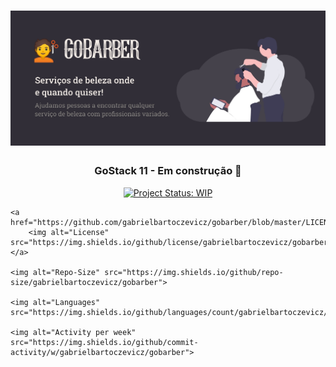 <h1 align="center">
    <img src="./.github/banner.jpg" title="GoStack 11" alt="GoStack 11" />
</h1>

<h3 align="center"> 
	GoStack 11 - Em construção 🚧
</h3>

<p align="center">
    <a href="https://www.repostatus.org/#wip">
        <img alt="Project Status: WIP" src="https://www.repostatus.org/badges/latest/wip.svg" />
    </a>

    <a href="https://github.com/gabrielbartoczevicz/gobarber/blob/master/LICENSE">
        <img alt="License" src="https://img.shields.io/github/license/gabrielbartoczevicz/gobarber">
    </a>

    <img alt="Repo-Size" src="https://img.shields.io/github/repo-size/gabrielbartoczevicz/gobarber">

    <img alt="Languages" src="https://img.shields.io/github/languages/count/gabrielbartoczevicz/gobarber">

    <img alt="Activity per week" src="https://img.shields.io/github/commit-activity/w/gabrielbartoczevicz/gobarber">
</p>


